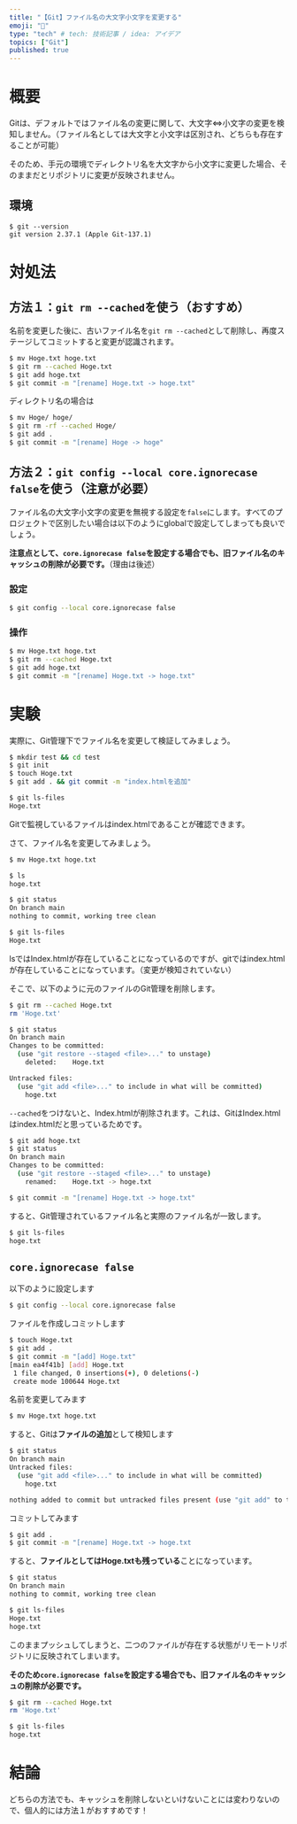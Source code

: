 ```yaml
---
title: "【Git】ファイル名の大文字小文字を変更する"
emoji: "🌊"
type: "tech" # tech: 技術記事 / idea: アイデア
topics: ["Git"]
published: true
---
```


# 概要
Gitは、デフォルトではファイル名の変更に関して、大文字⇔小文字の変更を検知しません。（ファイル名としては大文字と小文字は区別され、どちらも存在することが可能） 

そのため、手元の環境でディレクトリ名を大文字から小文字に変更した場合、そのままだとリポジトリに変更が反映されません。

## 環境

```
$ git --version
git version 2.37.1 (Apple Git-137.1)
```

# 対処法

## 方法１：`git rm --cached`を使う（おすすめ）

名前を変更した後に、古いファイル名を`git rm --cached`として削除し、再度ステージしてコミットすると変更が認識されます。

```bash
$ mv Hoge.txt hoge.txt
$ git rm --cached Hoge.txt
$ git add hoge.txt
$ git commit -m "[rename] Hoge.txt -> hoge.txt"
```

ディレクトリ名の場合は
```bash
$ mv Hoge/ hoge/
$ git rm -rf --cached Hoge/
$ git add .
$ git commit -m "[rename] Hoge -> hoge"
```

## 方法２：`git config --local core.ignorecase false`を使う（注意が必要）

ファイル名の大文字小文字の変更を無視する設定を`false`にします。すべてのプロジェクトで区別したい場合は以下のようにglobalで設定してしまっても良いでしょう。

**注意点として、`core.ignorecase false`を設定する場合でも、旧ファイル名のキャッシュの削除が必要です。**（理由は後述）

### 設定
```bash
$ git config --local core.ignorecase false
```

### 操作
```bash
$ mv Hoge.txt hoge.txt
$ git rm --cached Hoge.txt
$ git add hoge.txt
$ git commit -m "[rename] Hoge.txt -> hoge.txt"
```


# 実験

実際に、Git管理下でファイル名を変更して検証してみましょう。

```bash
$ mkdir test && cd test
$ git init
$ touch Hoge.txt
$ git add . && git commit -m "index.htmlを追加"
```

```bash
$ git ls-files
Hoge.txt
```

Gitで監視しているファイルはindex.htmlであることが確認できます。

さて、ファイル名を変更してみましょう。

```bash
$ mv Hoge.txt hoge.txt
```

```bash
$ ls
hoge.txt

$ git status              
On branch main
nothing to commit, working tree clean

$ git ls-files                    
Hoge.txt
```

lsではIndex.htmlが存在していることになっているのですが、gitではindex.htmlが存在していることになっています。（変更が検知されていない）

そこで、以下のように元のファイルのGit管理を削除します。

```bash
$ git rm --cached Hoge.txt 
rm 'Hoge.txt'

$ git status
On branch main
Changes to be committed:
  (use "git restore --staged <file>..." to unstage)
	deleted:    Hoge.txt

Untracked files:
  (use "git add <file>..." to include in what will be committed)
	hoge.txt
```

`--cached`をつけないと、Index.htmlが削除されます。これは、GitはIndex.htmlはindex.htmlだと思っているためです。

```bash
$ git add hoge.txt
$ git status
On branch main
Changes to be committed:
  (use "git restore --staged <file>..." to unstage)
	renamed:    Hoge.txt -> hoge.txt

$ git commit -m "[rename] Hoge.txt -> hoge.txt"
```

すると、Git管理されているファイル名と実際のファイル名が一致します。

```bash
$ git ls-files
hoge.txt
```

## `core.ignorecase false`

以下のように設定します
```bash
$ git config --local core.ignorecase false
```

ファイルを作成しコミットします
```bash
$ touch Hoge.txt
$ git add .
$ git commit -m "[add] Hoge.txt"
[main ea4f41b] [add] Hoge.txt
 1 file changed, 0 insertions(+), 0 deletions(-)
 create mode 100644 Hoge.txt
```

名前を変更してみます
```bash
$ mv Hoge.txt hoge.txt
```

すると、Gitは**ファイルの追加**として検知します
```bash
$ git status
On branch main
Untracked files:
  (use "git add <file>..." to include in what will be committed)
	hoge.txt

nothing added to commit but untracked files present (use "git add" to track)
```

コミットしてみます
```bash
$ git add .
$ git commit -m "[rename] Hoge.txt -> hoge.txt
```

すると、**ファイルとしてはHoge.txtも残っている**ことになっています。
```bash
$ git status
On branch main
nothing to commit, working tree clean

$ git ls-files
Hoge.txt
hoge.txt
```

このままプッシュしてしまうと、二つのファイルが存在する状態がリモートリポジトリに反映されてしまいます。

**そのため`core.ignorecase false`を設定する場合でも、旧ファイル名のキャッシュの削除が必要です。**

```bash
$ git rm --cached Hoge.txt
rm 'Hoge.txt'

$ git ls-files 
hoge.txt
```

# 結論
どちらの方法でも、キャッシュを削除しないといけないことには変わりないので、個人的には方法１がおすすめです！